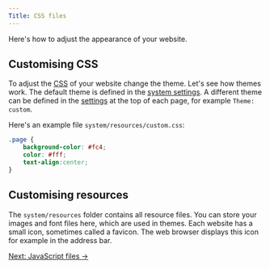 ```yaml
---
Title: CSS files
---
```

Here's how to adjust the appearance of your website.

## Customising CSS

To adjust the [CSS](https://www.w3schools.com/css/) of your website change the theme. Let's see how themes work. The default theme is defined in the [system settings](adjusting-system#system-settings). A different theme can be defined in the [settings](markdown-cheat-sheet#settings) at the top of each page, for example `Theme: custom`.

Here's an example file `system/resources/custom.css`:

``` css
.page {
    background-color: #fc4;
    color: #fff;
    text-align:center; 
}
```

## Customising resources

The `system/resources` folder contains all resource files. You can store your images and font files here, which are used in themes. Each website has a small icon, sometimes called a favicon. The web browser displays this icon for example in the address bar.

[Next: JavaScript files →](javascript-files)
